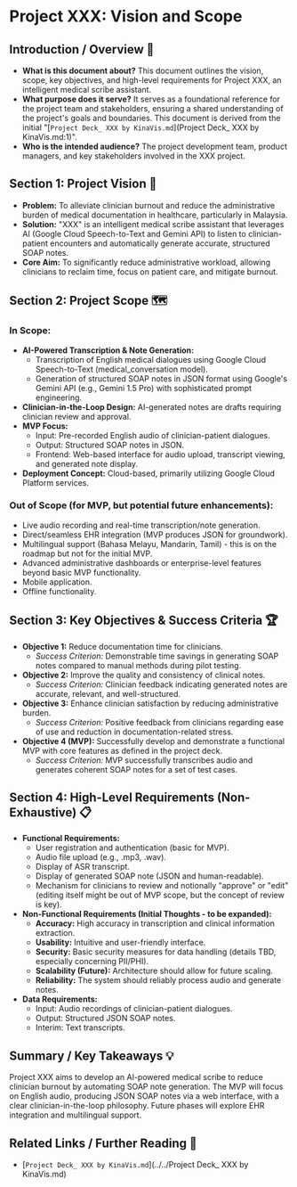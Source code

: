 # Project XXX: Vision and Scope


## Introduction / Overview 🎯

*   **What is this document about?** This document outlines the vision, scope, key objectives, and high-level requirements for Project XXX, an intelligent medical scribe assistant.
*   **What purpose does it serve?** It serves as a foundational reference for the project team and stakeholders, ensuring a shared understanding of the project's goals and boundaries. This document is derived from the initial "[`Project Deck_ XXX by KinaVis.md`](Project Deck_ XXX by KinaVis.md:1)".
*   **Who is the intended audience?** The project development team, product managers, and key stakeholders involved in the XXX project.

## Section 1: Project Vision 🌟

*   **Problem:** To alleviate clinician burnout and reduce the administrative burden of medical documentation in healthcare, particularly in Malaysia.
*   **Solution:** "XXX" is an intelligent medical scribe assistant that leverages AI (Google Cloud Speech-to-Text and Gemini API) to listen to clinician-patient encounters and automatically generate accurate, structured SOAP notes.
*   **Core Aim:** To significantly reduce administrative workload, allowing clinicians to reclaim time, focus on patient care, and mitigate burnout.

## Section 2: Project Scope 🗺️

### In Scope:

*   **AI-Powered Transcription & Note Generation:**
    *   Transcription of English medical dialogues using Google Cloud Speech-to-Text (medical\_conversation model).
    *   Generation of structured SOAP notes in JSON format using Google's Gemini API (e.g., Gemini 1.5 Pro) with sophisticated prompt engineering.
*   **Clinician-in-the-Loop Design:** AI-generated notes are drafts requiring clinician review and approval.
*   **MVP Focus:**
    *   Input: Pre-recorded English audio of clinician-patient dialogues.
    *   Output: Structured SOAP notes in JSON.
    *   Frontend: Web-based interface for audio upload, transcript viewing, and generated note display.
*   **Deployment Concept:** Cloud-based, primarily utilizing Google Cloud Platform services.

### Out of Scope (for MVP, but potential future enhancements):

*   Live audio recording and real-time transcription/note generation.
*   Direct/seamless EHR integration (MVP produces JSON for groundwork).
*   Multilingual support (Bahasa Melayu, Mandarin, Tamil) - this is on the roadmap but not for the initial MVP.
*   Advanced administrative dashboards or enterprise-level features beyond basic MVP functionality.
*   Mobile application.
*   Offline functionality.

## Section 3: Key Objectives & Success Criteria 🏆

*   **Objective 1:** Reduce documentation time for clinicians.
    *   *Success Criterion:* Demonstrable time savings in generating SOAP notes compared to manual methods during pilot testing.
*   **Objective 2:** Improve the quality and consistency of clinical notes.
    *   *Success Criterion:* Clinician feedback indicating generated notes are accurate, relevant, and well-structured.
*   **Objective 3:** Enhance clinician satisfaction by reducing administrative burden.
    *   *Success Criterion:* Positive feedback from clinicians regarding ease of use and reduction in documentation-related stress.
*   **Objective 4 (MVP):** Successfully develop and demonstrate a functional MVP with core features as defined in the project deck.
    *   *Success Criterion:* MVP successfully transcribes audio and generates coherent SOAP notes for a set of test cases.

## Section 4: High-Level Requirements (Non-Exhaustive) 📋

*   **Functional Requirements:**
    *   User registration and authentication (basic for MVP).
    *   Audio file upload (e.g., .mp3, .wav).
    *   Display of ASR transcript.
    *   Display of generated SOAP note (JSON and human-readable).
    *   Mechanism for clinicians to review and notionally "approve" or "edit" (editing itself might be out of MVP scope, but the concept of review is key).
*   **Non-Functional Requirements (Initial Thoughts - to be expanded):**
    *   **Accuracy:** High accuracy in transcription and clinical information extraction.
    *   **Usability:** Intuitive and user-friendly interface.
    *   **Security:** Basic security measures for data handling (details TBD, especially concerning PII/PHI).
    *   **Scalability (Future):** Architecture should allow for future scaling.
    *   **Reliability:** The system should reliably process audio and generate notes.
*   **Data Requirements:**
    *   Input: Audio recordings of clinician-patient dialogues.
    *   Output: Structured JSON SOAP notes.
    *   Interim: Text transcripts.

## Summary / Key Takeaways 💡

Project XXX aims to develop an AI-powered medical scribe to reduce clinician burnout by automating SOAP note generation. The MVP will focus on English audio, producing JSON SOAP notes via a web interface, with a clear clinician-in-the-loop philosophy. Future phases will explore EHR integration and multilingual support.

## Related Links / Further Reading 🔗

*   [`Project Deck_ XXX by KinaVis.md`](../../Project Deck_ XXX by KinaVis.md)
